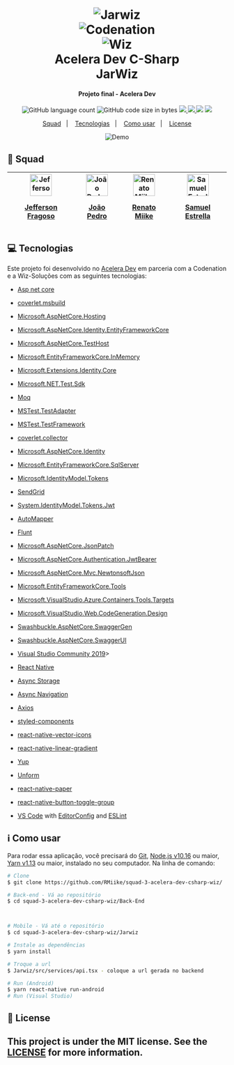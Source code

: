 <h1 align="center" >
    <img alt="Jarwiz" src="https://res.cloudinary.com/dlnkrfnq4/image/upload/v1596133726/codenation/Sem_t%C3%ADtulo_dwemeh.png" />     <br>
 <img alt="Codenation" src="https://res.cloudinary.com/dlnkrfnq4/image/upload/v1596134185/codenation/9bd98ba_g5vklx.png" /><br>
 <img alt="Wiz" src="https://res.cloudinary.com/dlnkrfnq4/image/upload/v1596130189/codenation/logo_wiz_2x-3_erh4hh.png" />
    <br>
    Acelera Dev C-Sharp
    <br>
    JarWiz
</h1>

<h4 align="center">
  Projeto final - Acelera Dev
</h4>

<p align="center">
 
 <img alt="GitHub language count" src="https://img.shields.io/github/languages/count/RMiike/squad-3-acelera-dev-csharp-wiz">
 
 <img alt="GitHub code size in bytes" src="https://img.shields.io/github/languages/code-size/RMiike/squad-3-acelera-dev-csharp-wiz">
 
 <a href="https://www.codacy.com/manual/RMiike/squad-3-acelera-dev-csharp-wiz?utm_source=github.com&amp;utm_medium=referral&amp;utm_content=RMiike/squad-3-acelera-dev-csharp-wiz&amp;utm_campaign=Badge_Grade">
 <img src="https://app.codacy.com/project/badge/Grade/f178c2dc4dfa41eea60ab6a35ddb01f9"/>
 <a/>
 
<a href="https://codecov.io/gh/RMiike/squad-3-acelera-dev-csharp-wiz">
  <img src="https://codecov.io/gh/RMiike/squad-3-acelera-dev-csharp-wiz/branch/master/graph/badge.svg" />
</a>

<img src="https://travis-ci.com/RMiike/squad-3-acelera-dev-csharp-wiz.svg?branch=master" />

<img src="https://img.shields.io/github/license/RMiike/squad-3-acelera-dev-csharp-wiz" />

</p>



<p align="center">
  <a href="#purple_heart-Squad">Squad</a>&nbsp;&nbsp;&nbsp;|&nbsp;&nbsp;&nbsp;
  <a href="#computer-tecnologias">Tecnologias</a>&nbsp;&nbsp;&nbsp;|&nbsp;&nbsp;&nbsp;
  <a href="#information_source-como-usar">Como usar</a>&nbsp;&nbsp;&nbsp;|&nbsp;&nbsp;&nbsp;
  <a href="#memo-license">License</a>
</p>

<p align="center">
  <img alt="Demo" src="https://res.cloudinary.com/stefanini-it-solutions/video/upload/v1598055650/2020-08-21_21-08-11_vh3dfn.mkv">
</p>


## :purple_heart: Squad

| <a href="https://github.com/jeffersonfragoso" target="_blank"><img title="Jefferson Fragoso" src="https://avatars3.githubusercontent.com/u/29529082?s=460&u=4e6f8839dda7ea93e3c7438a1158898f2f33e23d&v=4" alt="Jefferson Fragoso"  width="50" height="50" > <p style="align-self: center">Jefferson Fragoso</p></a> | <a href="https://github.com/jpmartins201" target="_blank"><img title="João Pedro" src="https://avatars2.githubusercontent.com/u/30712408?s=460&u=0539583a7ec0d12ed080c4ab9b897e39532f88f5&v=4" alt="João Pedro" width="50" height="50"> <p style="align-self: center">João Pedro</p> | <a href="https://github.com/RMiike" target="_blank"><img title="Renato Miike" src="https://avatars1.githubusercontent.com/u/56553271?s=460&u=54114c7538f8b18a971fac2473f10491da54e9fd&v=4" loading="lazy" alt="Renato Miike" width="50" height="50"> <p style="align-self: center">Renato Miike</p></a> | <a href="https://github.com/samuelmachado1" target="_blank"><img title="Samuel Estrella" src="https://avatars3.githubusercontent.com/u/29052892?s=460&u=10a85013f4c66e221f91a669ebd4fc612c4a679b&v=4" alt="Samuel Estrella" width="50" height="50"> <p style="align-self: center">Samuel Estrella</p></a>
| ----- | ----- | ---- | -----



## :computer: Tecnologias

Este projeto foi desenvolvido no [Acelera Dev](https://www.codenation.dev/) em parceria com a Codenation e a Wiz-Soluções com as seguintes tecnologias:

-  [Asp net core](https://dotnet.microsoft.com/learn/aspnet/what-is-aspnet-core)
-  [coverlet.msbuild](https://www.nuget.org/packages/coverlet.msbuild)
-  [Microsoft.AspNetCore.Hosting](https://www.nuget.org/packages/Microsoft.AspNetCore.Hosting/)
-  [Microsoft.AspNetCore.Identity.EntityFrameworkCore](https://www.nuget.org/packages/Microsoft.AspNetCore.Identity.EntityFrameworkCore)
-  [Microsoft.AspNetCore.TestHost](https://www.nuget.org/packages/Microsoft.AspNetCore.TestHost/)
-  [Microsoft.EntityFrameworkCore.InMemory](https://www.nuget.org/packages/Microsoft.EntityFrameworkCore.InMemory/)
-  [Microsoft.Extensions.Identity.Core](https://www.nuget.org/packages/Microsoft.Extensions.Identity.Core/)
-  [Microsoft.NET.Test.Sdk](https://www.nuget.org/packages/Microsoft.NET.Test.SDK)
-  [Moq](https://www.nuget.org/packages/Moq/)
-  [MSTest.TestAdapter](https://www.nuget.org/packages/MSTest.TestAdapter/)
-  [MSTest.TestFramework](https://www.nuget.org/packages/MSTest.TestFramework/)
-  [coverlet.collector](https://www.nuget.org/packages/coverlet.collector/)
-  [Microsoft.AspNetCore.Identity](https://www.nuget.org/packages/Microsoft.AspNetCore.Identity/)
-  [Microsoft.EntityFrameworkCore.SqlServer](https://www.nuget.org/packages/Microsoft.EntityFrameworkCore.SqlServer/)
-  [Microsoft.IdentityModel.Tokens](https://www.nuget.org/packages/Microsoft.IdentityModel.Tokens/)
-  [SendGrid](https://www.nuget.org/packages/Sendgrid/)
-  [System.IdentityModel.Tokens.Jwt](https://www.nuget.org/packages/System.IdentityModel.Tokens.Jwt/)
-  [AutoMapper](https://www.nuget.org/packages/automapper/)
-  [Flunt](https://github.com/andrebaltieri/flunt)
-  [Microsoft.AspNetCore.JsonPatch](https://docs.microsoft.com/pt-br/aspnet/core/web-api/jsonpatch?view=aspnetcore-3.1)
-  [Microsoft.AspNetCore.Authentication.JwtBearer](https://www.nuget.org/packages/Microsoft.AspNetCore.Authentication.JwtBearer)
-  [Microsoft.AspNetCore.Mvc.NewtonsoftJson](https://www.nuget.org/packages/Microsoft.AspNetCore.Mvc.NewtonsoftJson/)
-  [Microsoft.EntityFrameworkCore.Tools](https://www.nuget.org/packages/Microsoft.EntityFrameworkCore.Tools/)
-  [Microsoft.VisualStudio.Azure.Containers.Tools.Targets](https://www.nuget.org/packages/Microsoft.VisualStudio.Azure.Containers.Tools.Targets/)
-  [Microsoft.VisualStudio.Web.CodeGeneration.Design](https://www.nuget.org/packages/Microsoft.VisualStudio.Web.CodeGeneration.Design/)
-  [Swashbuckle.AspNetCore.SwaggerGen](https://www.nuget.org/packages/Swashbuckle.AspNetCore.SwaggerGen/)
-  [Swashbuckle.AspNetCore.SwaggerUI](https://www.nuget.org/packages/Swashbuckle.AspNetCore.SwaggerUI/)
-  [Visual Studio Community 2019][vsc]>

-  [React Native](https://reactnative.dev/)
-  [Async Storage](https://github.com/react-native-community/async-storage#readme)
-  [Async Navigation](https://reactnavigation.org/docs/getting-started/)
-  [Axios](https://github.com/axios/axios)
-  [styled-components](https://www.styled-components.com/)
-  [react-native-vector-icons](https://github.com/oblador/react-native-vector-icons)
-  [react-native-linear-gradient](https://github.com/react-native-community/react-native-linear-gradient)
-  [Yup](https://github.com/jquense/yup)
-  [Unform](https://unform.dev/guides/basic-form)
-  [react-native-paper](https://callstack.github.io/react-native-paper/)
-  [react-native-button-toggle-group](https://github.com/oceanbit-dev/react-native-button-toggle-group)
-  [VS Code][vc] with [EditorConfig][vceditconfig] and [ESLint][vceslint]


## :information_source: Como usar

Para rodar essa aplicação, você precisará do [Git](https://git-scm.com), [Node.js v10.16][nodejs] ou maior, [Yarn v1.13][yarn] ou maior,  instalado no seu computador. 
Na linha de comando:

```bash
# Clone
$ git clone https://github.com/RMiike/squad-3-acelera-dev-csharp-wiz/

# Back-end - Vá ao repositório
$ cd squad-3-acelera-dev-csharp-wiz/Back-End



# Mobile - Vá até o repositório
$ cd squad-3-acelera-dev-csharp-wiz/Jarwiz

# Instale as dependências
$ yarn install

# Troque a url
$ Jarwiz/src/services/api.tsx - coloque a url gerada no backend

# Run (Android)
$ yarn react-native run-android
# Run (Visual Studio)


```

## :memo: License
This project is under the MIT license. See the [LICENSE](https://github.com/RMiike/squad-3-acelera-dev-csharp-wiz/blob/master/LICENSE) for more information.
---

[nodejs]: https://nodejs.org/
[yarn]: https://yarnpkg.com/
[vc]: https://code.visualstudio.com
[vsc]: https://visualstudio.microsoft.com/pt-br/vs/community
[vceditconfig]: https://marketplace.visualstudio.com/items?itemName=EditorConfig.EditorConfig
[vceslint]: https://marketplace.visualstudio.com/items?itemName=dbaeumer.vscode-eslint
